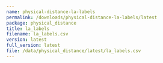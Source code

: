 ```yaml
---
name: physical-distance-la-labels
permalink: /downloads/physical-distance-la-labels/latest
package: physical_distance
title: la_labels
filename: la_labels.csv
version: latest
full_version: latest
file: /data/physical_distance/latest/la_labels.csv
---
```

